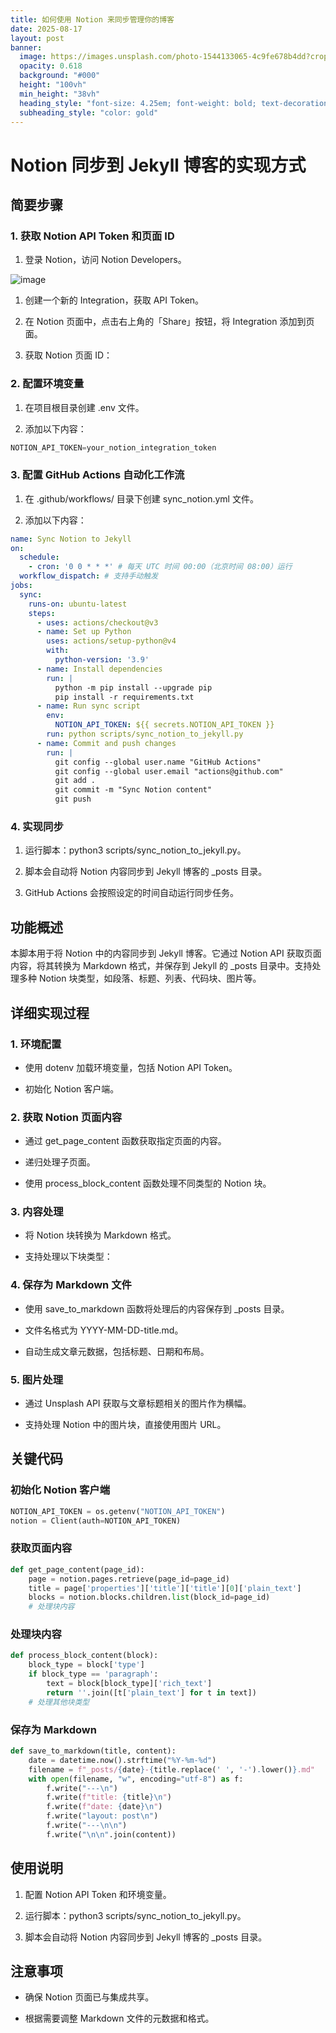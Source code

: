 ```yaml
---
title: 如何使用 Notion 来同步管理你的博客
date: 2025-08-17
layout: post
banner:
  image: https://images.unsplash.com/photo-1544133065-4c9fe678b4dd?crop=entropy&cs=tinysrgb&fit=max&fm=jpg&ixid=M3w2OTIwMzJ8MHwxfHJhbmRvbXx8fHx8fHx8fDE3NTU0MDE4Mjl8&ixlib=rb-4.1.0&q=80&w=1080
  opacity: 0.618
  background: "#000"
  height: "100vh"
  min_height: "38vh"
  heading_style: "font-size: 4.25em; font-weight: bold; text-decoration: underline"
  subheading_style: "color: gold"
---
```


# Notion 同步到 Jekyll 博客的实现方式

## 简要步骤

### 1. 获取 Notion API Token 和页面 ID

1. 登录 Notion，访问 Notion Developers。

![image](https://prod-files-secure.s3.us-west-2.amazonaws.com/a7a0cc5a-89b9-4cda-8686-1fba0ca52f40/d19c1afe-dea5-4312-9333-786b0ba83054/image.png?X-Amz-Algorithm=AWS4-HMAC-SHA256&X-Amz-Content-Sha256=UNSIGNED-PAYLOAD&X-Amz-Credential=ASIAZI2LB466Y4KEYXEA%2F20250817%2Fus-west-2%2Fs3%2Faws4_request&X-Amz-Date=20250817T033708Z&X-Amz-Expires=3600&X-Amz-Security-Token=IQoJb3JpZ2luX2VjEDkaCXVzLXdlc3QtMiJHMEUCIHCfZgOvRd4mKknGmU7b%2B3UtOKIoZ%2B5rtfGivzg7%2FB%2BpAiEAyZP3RDaEfFmBDuS0UaIf5Z%2FwltnORsr5J2nhR2WNZlwqiAQIgv%2F%2F%2F%2F%2F%2F%2F%2F%2F%2FARAAGgw2Mzc0MjMxODM4MDUiDDFd04PTtpBVuf9KUCrcA7S7PCAQoSWhNf9FCoufa%2FIKQMok2LR19RkzEcYS2Hdn9r8gJ7MjjTFyl3XFPMG4AbPepT0hcH5ihh7QehGzTdOR2F9h%2BTjUdazutisfB1bZYzyYvu0amxEzNo3naNhzOa5IbKog7FoAPAi2%2ByoaDuCp9W8fmuRO5TKGW7uJk07Xdloh%2Fu5Hxtrjea%2FYFmJGM%2BGet4%2FweHzZrOCbyrMVSmJgJkVWi%2Br8qm0K16oIaUrATDmJHBqwPFhpFR%2FpJ%2B9FAYBRGTFyRmwd%2BJR8LT7QeUcZ0Q5x6FjA3QLCunqBNm2FRcdrBXyxVlDvoIti8V6vdMAM7iIyciuLOOW5jvyHG2YrdFtkyBLAaqjSZAcdqNxOgJxoFoDPsmSqRizOP6JDSSyGGwCawFfHtgQGYl5USw%2FxC16TURj6jj5vx3spm%2FeEgrJdSR4KalMwCRJQ1zEnowvxkQYQlxagBpckvHh1Au2PgkbF0Xq9sCpsfvOSYuszfsqYdxH5CV4bUU73b%2BxW3jlAw5jwk9hyxe%2FbuQrl0o8RAs7R0MKS3ceJYIrZDjWe9ZJmJEEl60Kffy%2BoegoBYdcCcjVIyKmCMsxWEbrTdFpizjnuESrPJ%2BcCiWF60R2s%2BG%2F6ypPKqEk%2FWod5MIPNhMUGOqUBwXpe1EqyygGlYu%2BjpqMVEAUapSsl52EtOVGqkHtMvlWt0uFukKwrPvWb1XtTYzKpCbpS6RjTL2uXyghlU4BMrLAJXiDSeoXgE5M5yBCWwkEq7g%2FLyuJsJowRlla8%2BpwjkiiUf5sjtH4BBkKKKhNxJeukTg3efhxKAA2cqQlC0Qy95g7rQDqF4z%2B%2BNVJEvq1ZjCeNkWH0Eyh8O70IDygIeGuZxjyr&X-Amz-Signature=1ba55ad4f605550fb59683799be34d31fb5f19e7d1c5fd7a5ba9e10e162f4f7b&X-Amz-SignedHeaders=host&x-amz-checksum-mode=ENABLED&x-id=GetObject)

1. 创建一个新的 Integration，获取 API Token。

1. 在 Notion 页面中，点击右上角的「Share」按钮，将 Integration 添加到页面。

1. 获取 Notion 页面 ID：


### 2. 配置环境变量

1. 在项目根目录创建 .env 文件。

1. 添加以下内容：

```javascript
NOTION_API_TOKEN=your_notion_integration_token
```

### 3. 配置 GitHub Actions 自动化工作流

1. 在 .github/workflows/ 目录下创建 sync_notion.yml 文件。

1. 添加以下内容：

```yaml
name: Sync Notion to Jekyll
on:
  schedule:
    - cron: '0 0 * * *' # 每天 UTC 时间 00:00（北京时间 08:00）运行
  workflow_dispatch: # 支持手动触发
jobs:
  sync:
    runs-on: ubuntu-latest
    steps:
      - uses: actions/checkout@v3
      - name: Set up Python
        uses: actions/setup-python@v4
        with:
          python-version: '3.9'
      - name: Install dependencies
        run: |
          python -m pip install --upgrade pip
          pip install -r requirements.txt
      - name: Run sync script
        env:
          NOTION_API_TOKEN: ${{ secrets.NOTION_API_TOKEN }}
        run: python scripts/sync_notion_to_jekyll.py
      - name: Commit and push changes
        run: |
          git config --global user.name "GitHub Actions"
          git config --global user.email "actions@github.com"
          git add .
          git commit -m "Sync Notion content"
          git push
```

### 4. 实现同步

1. 运行脚本：python3 scripts/sync_notion_to_jekyll.py。

1. 脚本会自动将 Notion 内容同步到 Jekyll 博客的 _posts 目录。

1. GitHub Actions 会按照设定的时间自动运行同步任务。

## 功能概述

本脚本用于将 Notion 中的内容同步到 Jekyll 博客。它通过 Notion API 获取页面内容，将其转换为 Markdown 格式，并保存到 Jekyll 的 _posts 目录中。支持处理多种 Notion 块类型，如段落、标题、列表、代码块、图片等。

## 详细实现过程

### 1. 环境配置

- 使用 dotenv 加载环境变量，包括 Notion API Token。

- 初始化 Notion 客户端。

### 2. 获取 Notion 页面内容

- 通过 get_page_content 函数获取指定页面的内容。

- 递归处理子页面。

- 使用 process_block_content 函数处理不同类型的 Notion 块。

### 3. 内容处理

- 将 Notion 块转换为 Markdown 格式。

- 支持处理以下块类型：


### 4. 保存为 Markdown 文件

- 使用 save_to_markdown 函数将处理后的内容保存到 _posts 目录。

- 文件名格式为 YYYY-MM-DD-title.md。

- 自动生成文章元数据，包括标题、日期和布局。

### 5. 图片处理

- 通过 Unsplash API 获取与文章标题相关的图片作为横幅。

- 支持处理 Notion 中的图片块，直接使用图片 URL。

## 关键代码

### 初始化 Notion 客户端

```python
NOTION_API_TOKEN = os.getenv("NOTION_API_TOKEN")
notion = Client(auth=NOTION_API_TOKEN)
```

### 获取页面内容

```python
def get_page_content(page_id):
    page = notion.pages.retrieve(page_id=page_id)
    title = page['properties']['title']['title'][0]['plain_text']
    blocks = notion.blocks.children.list(block_id=page_id)
    # 处理块内容
```

### 处理块内容

```python
def process_block_content(block):
    block_type = block['type']
    if block_type == 'paragraph':
        text = block[block_type]['rich_text']
        return ''.join([t['plain_text'] for t in text])
    # 处理其他块类型
```

### 保存为 Markdown

```python
def save_to_markdown(title, content):
    date = datetime.now().strftime("%Y-%m-%d")
    filename = f"_posts/{date}-{title.replace(' ', '-').lower()}.md"
    with open(filename, "w", encoding="utf-8") as f:
        f.write("---\n")
        f.write(f"title: {title}\n")
        f.write(f"date: {date}\n")
        f.write("layout: post\n")
        f.write("---\n\n")
        f.write("\n\n".join(content))
```

## 使用说明

1. 配置 Notion API Token 和环境变量。

1. 运行脚本：python3 scripts/sync_notion_to_jekyll.py。

1. 脚本会自动将 Notion 内容同步到 Jekyll 博客的 _posts 目录。

## 注意事项

- 确保 Notion 页面已与集成共享。

- 根据需要调整 Markdown 文件的元数据和格式。